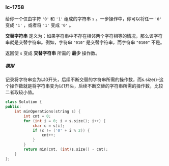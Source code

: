 ### lc-1758

给你一个仅由字符 `'0'` 和 `'1'` 组成的字符串 `s` 。一步操作中，你可以将任一 `'0'` 变成 `'1'` ，或者将 `'1'` 变成 `'0'` 。

**交替字符串** 定义为：如果字符串中不存在相邻两个字符相等的情况，那么该字符串就是交替字符串。例如，字符串 `"010"` 是交替字符串，而字符串 `"0100"` 不是。

返回使 `s` 变成 **交替字符串** 所需的 **最少** 操作数。



##### 模拟

记录将字符串变为以0开头，后续不断交替的字符串所需的操作数，而s.size()-这个操作数就是将字符串变为以1开头，后续不断交替的字符串所需的操作数，比较二者取较小值。

```c++
class Solution {
public:
    int minOperations(string s) {
        int cnt = 0;
        for (int i = 0; i < s.size(); i++) {
            char c = s[i];
            if (c != ('0' + i % 2)) {
                cnt++;
            }
        }
        return min(cnt, (int)s.size() - cnt);
    }
};
```

